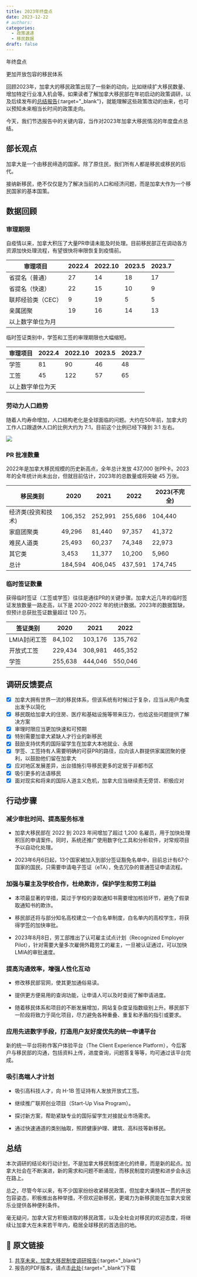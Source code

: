 ```yaml
---
title: 2023年终盘点
date: 2023-12-22
# authors:
categories:
  - 政策速递
  - 移民数据
draft: false
---
```


<!-- ![cover pic](../img/6.jpg) -->
<style>
	.coverpic-container.date20231222 {
	background-image: url("/blog/img/13.jpg");
	}
</style>

<div class="coverWrapper">
<div class="coverpic-container date20231222" >
	<p class="title">年终盘点</p>
	<p>更加开放包容的移民体系</p>
</div>
</div>

回顾2023年，加拿大的移民政策出现了一些新的动向，比如继续扩大移民数量、增加特定行业准入机会等。如果读者了解加拿大移民部在年初启动的政策调研，以及后续发布的[总结报告](https://www.canada.ca/content/dam/ircc/documents/pdf/english/sir/strategic_immigration-review-en.pdf){:target="_blank"}，就能理解这些政策改动的由来，也可以预知未来相当长时间的政策走向。

<!-- more -->

今天，我们节选报告中的关键内容，当作对2023年加拿大移民情况的年度盘点总结。

## 部长观点

加拿大是一个由移民缔造的国家。除了原住民，我们所有人都是移民或移民的后代。

接纳新移民，绝不仅仅是为了解决当前的人口和经济问题，而是加拿大作为一个移民国家的基本国策。

## 数据回顾

### 审理期限

自疫情以来，加拿大积压了大量PR申请未能及时处理。目前移民部正在调动各方资源加快处理流程，有望很快将审限恢复到疫情前。

<table class="styled-table">
    <thead>
    <tr>
        <th>审理项目</th>
        <!-- <th>2021.10</th> -->
        <th>2022.4</th>
        <th>2022.10</th>
        <th>2023.5</th>
        <th>2023.7</th>
    </tr>
    </thead>
    <tbody>
    <tr>
        <td>省提名（普通）</td>
        <!-- <td>18</td> -->
        <td>27</td>
        <td>14</td>
        <td>18</td>
        <td>17</td>
    </tr>
    <tr>
        <td>省提名（快速）</td>
        <!-- <td>6</td> -->
        <td>22</td>
        <td>15</td>
        <td>10</td>
        <td>9</td>
    </tr>
    <tr>
        <td>联邦经验类（CEC）</td>
        <!-- <td>6</td> -->
        <td>9</td>
        <td>19</td>
        <td>5</td>
        <td>5</td>
    </tr>
    <tr>
        <td>亲属团聚</td>
        <!-- <td>18</td> -->
        <td>19</td>
        <td>16</td>
        <td>14</td>
        <td>13</td>
    </tr>
    <tr>
        <td colspan="5">以上数字单位为月</td>
    </tr>
    </tbody>
</table>
<!-- <p style="text-align: center; color: gray; font-size: 14px">以上数字单位为月</p> -->

临时签证类别中，学签和工签的审理期限也大幅缩短。

<table class="styled-table">
    <thead>
    <tr>
        <th>审理项目</th>
        <!-- <th>2021.10</th> -->
        <th>2022.4</th>
        <th>2022.10</th>
        <th>2023.5</th>
        <th>2023.7</th>
    </tr>
    </thead>
    <tbody>
    <tr>
        <td>学签</td>
        <!-- <td>106</td> -->
        <td>81</td>
        <td>90</td>
        <td>46</td>
        <td>48</td>
    </tr>
    <tr>
        <td>工签</td>
        <!-- <td>107</td> -->
        <td>45</td>
        <td>122</td>
        <td>57</td>
        <td>65</td>
    </tr>
    <tr>
        <td colspan="5">以上数字单位为天</td>
    </tr>
    </tbody>
</table>

### 劳动力人口趋势

随着人均寿命增加，人口结构老化是全球面临的问题。大约在50年前，加拿大的工作人口跟退休人口的比例大约为 7:1，目前这个比例已经下降到 3:1 左右。

<a href="https://lh3.googleusercontent.com/pw/ABLVV86VoDIlgM3aylLWMgOYNanfSVIcUX5jLnjis0BoUHj2F4tY3Q_SJGk_XSxyDxgSMWuwec5yFtn9jWsfkGpNS2gKVN76qdZHJNFtrIh65VnIKpoTRGo=w2400?source=screenshot.guru"> <img src="https://lh3.googleusercontent.com/pw/ABLVV86VoDIlgM3aylLWMgOYNanfSVIcUX5jLnjis0BoUHj2F4tY3Q_SJGk_XSxyDxgSMWuwec5yFtn9jWsfkGpNS2gKVN76qdZHJNFtrIh65VnIKpoTRGo=w600-h315-p-k" /> </a>

### PR 批准数量

2022年是加拿大移民规模的历史新高点，全年总计发放 437,000 张PR卡。2023年的全年统计尚未出台，但就目前估计，2023年的总数量或将突破 45 万张。

<table class="styled-table">
    <thead>
    <tr>
        <th>移民类别</th>
        <th>2020</th>
        <th>2021</th>
        <th>2022</th>
        <th>2023(不完全)</th>
    </tr>
    </thead>
    <tbody>
    <tr>
        <td>经济类(投资和技术)</td>
        <td>106,352</td>
        <td>252,991</td>
        <td>255,686</td>
        <td>104,440</td>
    </tr>
    <tr>
        <td>家庭团聚类</td>			
        <td>49,296</td>
        <td>81,440</td>
        <td>97,357</td>
        <td>41,372</td>
    </tr>
        <tr>
        <td>难民人道类</td>			
        <td>25,493</td>
        <td>60,237</td>
        <td>74,348</td>
        <td>22,973</td>
    </tr>
        <tr>
        <td>其它类</td>			
        <td>3,453</td>
        <td>11,377</td>
        <td>10,200</td>
        <td>5,960</td>
    </tr>
        <tr>
        <td>总计</td>			
        <td>184,594</td>
        <td>406,045</td>
        <td>437,591</td>
        <td>174,745</td>
    </tr>
    </tbody>
</table>

### 临时签证数量

获得临时签证（工签或学签）往往是通往PR的关键步骤。加拿大近几年的临时签证发放数量一路走高，以下是 2020-2022 年的统计数据。2023年的数据暂缺，但预计总获批签证数量超过 120 万。

<table class="styled-table">
    <thead>
    <tr>
        <th>签证类别</th>
        <th>2020</th>
        <th>2021</th>
        <th>2022</th>
    </tr>
    </thead>
    <tbody>
    <tr>
        <td>LMIA封闭工签</td>		
        <td>84,102</td>
        <td>103,176</td>
        <td>135,762</td>
    </tr>
    <tr>
        <td>开放式工签</td>					
        <td>229,434</td>
        <td>308,981</td>
        <td>465,352</td>
    </tr>
        <tr>
        <td>学签</td>		
        <td>255,638</td>
        <td>444,046</td>
        <td>550,046</td>
    </tr>
    </tbody>
</table>

## 调研反馈要点

- [x] 加拿大拥有世界一流的移民体系，但该系统有时候过于复杂，应当从用户角度出发予以简化
- [x] 移民既给加拿大的住房、医疗和基础设施等带来压力，也给这些问题提供了解决方案
- [x] 审理时限应当更加快速和可预期
- [x] 特别需要加拿大紧缺人才行业的新移民
- [x] 鼓励支持优秀的国际留学生在加拿大本地就业、永居
- [x] 学签、工签持有人需要明确的可获PR的路径，应向该人群提供家属团聚的便利，以鼓励他们留在加拿大
- [x] 应对地区发展差异，出台措施引导移民更多的定居于非都市区
- [x] 吸引更多的法语移民
- [x] 面对现实和将来的国际人道主义危机，加拿大应当继续责无旁贷、积极应对

## 行动步骤

### 减少审批时间、提高服务标准

- 加拿大移民部在 2022 到 2023 年间增加了超过 1,200 名雇员，用于加快处理积压的申请案件。同时，系统还推广使用数字化工具和分析软件，对常规项目予以自动化处理。

- 2023年6月6日起，13个国家被加入到部分签证豁免名单中，目前总计有67个国家的国民，只需要申请电子签证（eTA），免去冗杂的普通签证申请流程。

### 加强与雇主及学校合作，杜绝欺诈，保护学生和劳工利益

- 本项最显著的举措，莫过于学校的录取通知书需要增加核验环节，避免了假录取通知书的欺诈。

- 移民部还将与部分知名高校建立一个白名单制度，白名单内的高校学生，将获得学签的加快审批。

- 2023年8月8日，劳工部推出了认可雇主试点计划（Recognized Employer Pilot），针对需要大量多次雇佣外籍劳工的雇主，一旦被认证通过，可以加快LMIA的审批速度。

### 提高沟通效率，增强人性化互动

- 修改移民部官网，使其更加通俗易读。

- 提供更方便易用的查询功能，让申请人可以及时查阅了解申请进度。

- 随着移民体系和项目的不断发展增加，网站复杂度呈指数级别上升。移民部下一阶段将致力于简化项目，尽力避免各种重叠、重复和矛盾的指引或要求。

### 应用先进数字手段，打造用户友好度优先的统一申请平台

新的统一平台将称作客户体验平台（The Client Experience Platform），今后客户与移民部的沟通，包括资料上传，进度查询，问题答复等等，均可通过该平台完成。

### 吸引高端人才计划

- 吸引高科技人才，向 H-1B 签证持有人发放开放式工签。

- 继续推广联邦创业项目（Start-Up Visa Program）。

- 探讨新方案，帮助紧缺专业的国际留学生对接就业市场需求。

- 通过快速通道的类别抽取，照顾健康护理、建筑、高科技等新移民。

## 总结

本次调研的结论和行动计划，不是加拿大移民制度进化的终章，而是新的起点。加拿大社会在不断演进，新的需求和问题不断涌现，而移民制度的调整和进步会永远在路上。

总之，尽管今年以来，有不少国家纷纷收紧移民政策，但加拿大秉持其一贯的开放包容姿态，积极推出各种举措，不但欢迎新移民，更竭力为新移民能在加拿大安居乐业提供各种便利条件。

毫无疑问，加拿大官方积极进取的移民政策，以及全社会对移民的欢迎态度，将继续让加拿大在未来若干年内，稳居全球移民的首选目的地。

## 🔗 原文链接

1. [共享未来，加拿大移民制度调研报告](https://www.canada.ca/en/immigration-refugees-citizenship/campaigns/canada-future-immigration-system.html){:target="_blank"}
2. 报告的PDF版本，请点击[此处](https://www.canada.ca/content/dam/ircc/documents/pdf/english/sir/strategic_immigration-review-en.pdf){:target="_blank"}下载

